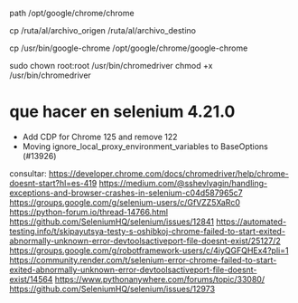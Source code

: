 path /opt/google/chrome/chrome

cp /ruta/al/archivo_origen /ruta/al/archivo_destino

cp /usr/bin/google-chrome /opt/google/chrome/google-chrome

sudo chown root:root /usr/bin/chromedriver
chmod +x /usr/bin/chromedriver

# que hacer en selenium 4.21.0
* Add CDP for Chrome 125 and remove 122
* Moving ignore_local_proxy_environment_variables to BaseOptions (#13926)



consultar:
https://developer.chrome.com/docs/chromedriver/help/chrome-doesnt-start?hl=es-419
https://medium.com/@sshevlyagin/handling-exceptions-and-browser-crashes-in-selenium-c04d587965c7
https://groups.google.com/g/selenium-users/c/GfVZZ5XaRc0
https://python-forum.io/thread-14766.html
https://github.com/SeleniumHQ/selenium/issues/12841
https://automated-testing.info/t/skipayutsya-testy-s-oshibkoj-chrome-failed-to-start-exited-abnormally-unknown-error-devtoolsactiveport-file-doesnt-exist/25127/2
https://groups.google.com/g/robotframework-users/c/4iyQGFQHEx4?pli=1
https://community.render.com/t/selenium-error-chrome-failed-to-start-exited-abnormally-unknown-error-devtoolsactiveport-file-doesnt-exist/14564
https://www.pythonanywhere.com/forums/topic/33080/
https://github.com/SeleniumHQ/selenium/issues/12973
